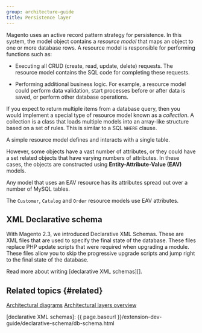 ```yaml
---
group: architecture-guide
title: Persistence layer
---
```


Magento uses an active record pattern strategy for persistence. In this system, the model object contains a *resource model* that maps an object to one or more database rows. A resource model is responsible for performing functions such as:

* Executing all CRUD (create, read, update, delete) requests. The resource model contains the SQL code for completing these requests.

* Performing additional business logic. For example, a resource model could perform data validation, start processes before or after data is saved, or perform other database operations.

If you expect to return multiple items from a database query, then you would implement a special type of resource model known as a *collection*. A collection is a class that loads multiple models into an array-like structure based on a set of rules. This is similar to a SQL `WHERE` clause.

A simple resource model defines and interacts with a single table.

However, some objects have a vast number of attributes, or they could have a set related objects that have varying numbers of attributes. In these cases, the objects are constructed using **Entity-Attribute-Value (EAV)** models.

Any model that uses an EAV resource has its attributes spread out over a number of MySQL tables.

The `Customer`, `Catalog` and `Order` resource models use EAV attributes.

## XML Declarative schema

With Magento 2.3, we introduced Declarative XML Schemas.
These are XML files that are used to specify the final state of the database.
These files replace PHP update scripts that were required when upgrading a module.
These files allow you to skip the progressive upgrade scripts and jump right to the final state of the database.

Read more about writing [declarative XML schemas][].

## Related topics {#related}

[Architectural diagrams]({{page.baseurl}}/architecture/archi_perspectives/arch_diagrams.html)
[Architectural layers overview]({{page.baseurl}}/architecture/archi_perspectives/ALayers_intro.html)

<!-- Link Definitions -->
[declarative XML schemas]: {{ page.baseurl }}/extension-dev-guide/declarative-schema/db-schema.html
